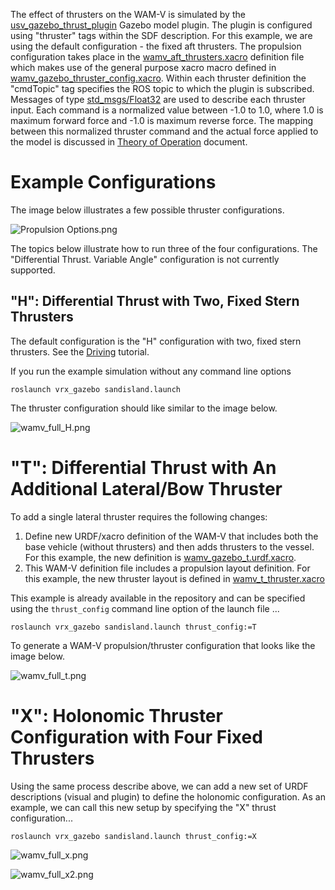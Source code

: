 The effect of thrusters on the WAM-V is simulated by the [usv_gazebo_thrust_plugin](https://bitbucket.org/osrf/vrx/src/default/usv_gazebo_plugins/src/usv_gazebo_thrust_plugin.cc) Gazebo model plugin.  The plugin is configured using "thruster" tags within the SDF description.  For this example, we are using the default configuration - the fixed aft thrusters.  The propulsion configuration takes place in the [wamv_aft_thrusters.xacro](https://bitbucket.org/osrf/vrx/src/default/wamv_gazebo/urdf/thruster_layouts/wamv_aft_thrusters.xacro) definition file which makes use of the general purpose xacro macro defined in [wamv_gazebo_thruster_config.xacro](https://bitbucket.org/osrf/vrx/src/default/wamv_gazebo/urdf/thruster_layouts/wamv_gazebo_thruster_config.xacro).  Within each thruster definition the "cmdTopic" tag specifies the ROS topic to which the plugin is subscribed.  Messages of type [std_msgs/Float32](http://docs.ros.org/kinetic/api/std_msgs/html/msg/Float32.html) are used to describe each thruster input. Each command is a normalized value between -1.0 to 1.0, where 1.0 is maximum forward force and -1.0 is maximum reverse force.  The mapping between this normalized thruster command and the actual force applied to the model is discussed in [Theory of Operation](https://github.com/bsb808/robotx_docs/blob/master/theoryofoperation/theory_of_operation.pdf) document.

# Example Configurations

The image below illustrates a few possible thruster configurations.

![Propulsion Options.png](https://bitbucket.org/repo/BgXLzgM/images/2101300599-Propulsion%20Options.png)

The topics below illustrate how to run three of the four configurations.  The "Differential Thrust. Variable Angle" configuration is not currently supported.

## "H": Differential Thrust with Two, Fixed Stern Thrusters #

The default configuration is the "H" configuration with two, fixed stern thrusters. See the [Driving](https://bitbucket.org/osrf/vrx/wiki/tutorials/Driving) tutorial.

If you run the example simulation without any command line options

```
roslaunch vrx_gazebo sandisland.launch
```

The thruster configuration should like similar to the image below.

![wamv_full_H.png](https://bitbucket.org/repo/BgXLzgM/images/3341119966-wamv_full_H.png)


# "T": Differential Thrust with An Additional Lateral/Bow Thruster #

To add a single lateral thruster requires the following changes:

  1. Define new URDF/xacro definition of the WAM-V that includes both the base vehicle (without thrusters) and then adds thrusters to the vessel.  For this example, the new definition is [wamv_gazebo_t.urdf.xacro](https://bitbucket.org/osrf/vrx/src/default/wamv_gazebo/urdf/wamv_gazebo_t.urdf.xacro).
  1. This WAM-V definition file includes a propulsion layout definition.  For this example, the new thruster layout is defined in [wamv_t_thruster.xacro](https://bitbucket.org/osrf/vrx/src/default/wamv_gazebo/urdf/thruster_layouts/wamv_t_thrusters.xacro)

This example is already available in the repository and can be specified using the `thrust_config` command line option of the launch file ...

```
roslaunch vrx_gazebo sandisland.launch thrust_config:=T
```

To generate a WAM-V propulsion/thruster configuration that looks like the image below.

![wamv_full_t.png](https://bitbucket.org/repo/BgXLzgM/images/3753451461-wamv_full_t.png)



# "X": Holonomic Thruster Configuration with Four Fixed Thrusters

Using the same process describe above, we can add a new set of URDF descriptions (visual and plugin) to define the holonomic configuration.  As an example, we can call this new setup by specifying the "X" thrust configuration...


```
roslaunch vrx_gazebo sandisland.launch thrust_config:=X
```

![wamv_full_x.png](https://bitbucket.org/repo/BgXLzgM/images/1776480031-wamv_full_x.png)


![wamv_full_x2.png](https://bitbucket.org/repo/BgXLzgM/images/2544748307-wamv_full_x2.png)